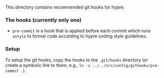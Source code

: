 <!--
Copyright 1998-2019 Lawrence Livermore National Security, LLC and other
HYPRE Project Developers. See the top-level COPYRIGHT file for details.

SPDX-License-Identifier: (Apache-2.0 OR MIT)
-->

This directory contains recommended git hooks for hypre:

### The hooks (currently only one)

* `pre-commit` is a hook that is applied before each commit which runs `astyle`
to format code according to hypre coding style guidelines.

### Setup

To setup the git hooks, copy the hooks to the `.git/hooks` directory (or create
a symbolic link to them, e.g., `ln -s ../../src/config/githooks/pre-commit .`).

